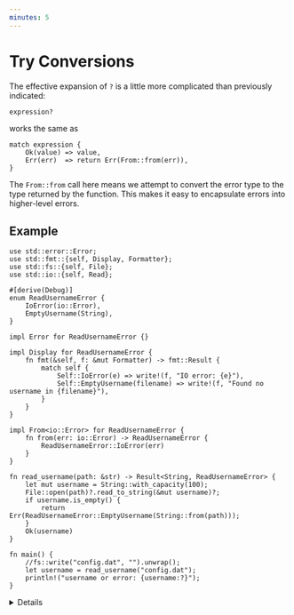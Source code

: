 ```yaml
---
minutes: 5
---
```


# Try Conversions

The effective expansion of `?` is a little more complicated than previously
indicated:

```rust,ignore
expression?
```

works the same as

```rust,ignore
match expression {
    Ok(value) => value,
    Err(err)  => return Err(From::from(err)),
}
```

The `From::from` call here means we attempt to convert the error type to the
type returned by the function. This makes it easy to encapsulate errors into
higher-level errors.

## Example

```rust,editable
use std::error::Error;
use std::fmt::{self, Display, Formatter};
use std::fs::{self, File};
use std::io::{self, Read};

#[derive(Debug)]
enum ReadUsernameError {
    IoError(io::Error),
    EmptyUsername(String),
}

impl Error for ReadUsernameError {}

impl Display for ReadUsernameError {
    fn fmt(&self, f: &mut Formatter) -> fmt::Result {
        match self {
            Self::IoError(e) => write!(f, "IO error: {e}"),
            Self::EmptyUsername(filename) => write!(f, "Found no username in {filename}"),
        }
    }
}

impl From<io::Error> for ReadUsernameError {
    fn from(err: io::Error) -> ReadUsernameError {
        ReadUsernameError::IoError(err)
    }
}

fn read_username(path: &str) -> Result<String, ReadUsernameError> {
    let mut username = String::with_capacity(100);
    File::open(path)?.read_to_string(&mut username)?;
    if username.is_empty() {
        return Err(ReadUsernameError::EmptyUsername(String::from(path)));
    }
    Ok(username)
}

fn main() {
    //fs::write("config.dat", "").unwrap();
    let username = read_username("config.dat");
    println!("username or error: {username:?}");
}
```

<details>

The return type of the function has to be compatible with the nested functions
it calls. For instance, a function returning a `Result<T, Err>` can only apply
the `?` operator on a function returning a `Result<AnyT, Err>`. It cannot apply
the `?` operator on a function returning an `Option<AnyT>` or
`Result<T, OtherErr>` unless `OtherErr` implements `From<Err>`. Reciprocally, a
function returning an `Option<T>` can only apply the `?` operator on a function
returning an `Option<AnyT>`.

You can convert incompatible types into one another with the different `Option`
and `Result` methods such as `Option::ok_or`, `Result::ok`, `Result::err`.

It is good practice for all error types that don't need to be `no_std` to
implement `std::error::Error`, which requires `Debug` and `Display`. The `Error`
crate for `core` is only available in
[nightly](https://github.com/rust-lang/rust/issues/103765), so not fully
`no_std` compatible yet.

It's generally helpful for them to implement `Clone` and `Eq` too where
possible, to make life easier for tests and consumers of your library. In this
case we can't easily do so, because `io::Error` doesn't implement them.

A common alternative to a `From` implementation is `Result::map_err`, especially
when the conversion only happens in one place.

</details>
